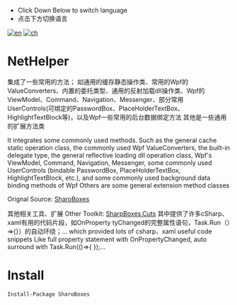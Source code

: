 - Click Down Below to switch language
- 点击下方切换语言

[![en](https://img.shields.io/badge/lang-en-red.svg)](https://github.com/dumbnessrf/SharpBoxes/blob/main/readme.en.md)
[![ch](https://img.shields.io/badge/lang-zh-yellow.svg)](https://github.com/dumbnessrf/SharpBoxes/blob/main/readme.zh.md)


# NetHelper
集成了一些常用的方法；
如通用的缓存静态操作类、常用的Wpf的ValueConverters、内置的委托类型、通用的反射加载dll操作类、Wpf的ViewModel、Command、Navigation、Messenger、部分常用UserControls(可绑定的PasswordBox、PlaceHolderTextBox、HighlightTextBlock等)，以及Wpf一些常用的后台数据绑定方法
其他是一些通用的扩展方法类


It integrates some commonly used methods.
Such as the general cache static operation class, the commonly used Wpf ValueConverters, the built-in delegate type, the general reflective loading dll operation class, Wpf's ViewModel, Command, Navigation, Messenger, some commonly used UserControls (bindable PasswordBox, PlaceHolderTextBox, HighlightTextBlock, etc.), and some commonly used background data binding methods of Wpf
Others are some general extension method classes

Orignal Source:
[SharoBoxes](https://github.com/dumbnessrf/SharpBoxes/tree/main)

其他相关工具、扩展
Other Toolkit:
[SharpBoxes.Cuts](https://marketplace.visualstudio.com/items?itemName=dumbnessrf.SharpBoxes)
其中提供了许多cSharp、xaml有用的代码片段，如OnProperty tyChanged的完整属性语句，Task.Run（）=>{}）的自动环绕；…
which provided lots of csharp、xaml useful code snippets Like full property statement with OnPropertyChanged, auto surround with Task.Run(()=>{ });...
# Install
```shell
Install-Package SharoBoxes
```
